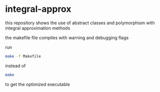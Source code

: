 # integral-approx

this repository shows the use of abstract classes and polymorphism with integral approximation methods

the makefile file compiles with warning and debugging flags

run

```bash
make -f Makefile
```

instead of

```bash
make
```

to get the optimized executable
